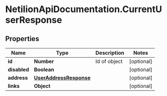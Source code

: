 # NetilionApiDocumentation.CurrentUserResponse

## Properties
Name | Type | Description | Notes
------------ | ------------- | ------------- | -------------
**id** | **Number** | Id of object | [optional] 
**disabled** | **Boolean** |  | [optional] 
**address** | [**UserAddressResponse**](UserAddressResponse.md) |  | [optional] 
**links** | **Object** |  | [optional] 
